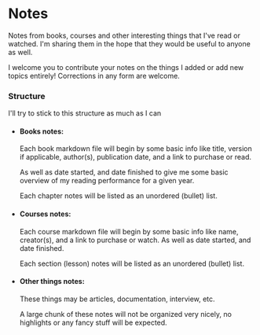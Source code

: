 # Notes

Notes from books, courses and other interesting things that I've read or watched. I'm sharing them in the hope that they would be useful to anyone as well.

I welcome you to contribute your notes on the things I added or add new topics entirely! Corrections in any form are welcome.

### Structure

I'll try to stick to this structure as much as I can

-   #### Books notes:
    
    Each book markdown file will begin by some basic info like title, version if applicable, author(s), publication date, and a link to purchase or read.
    
    As well as date started, and date finished to give me some basic overview of my reading performance for a given year.
    
    Each chapter notes will be listed as an unordered (bullet) list.
    
-   #### Courses notes:
    
    Each course markdown file will begin by some basic info like name, creator(s), and a link to purchase or watch. As well as date started, and date finished.
    
    Each section (lesson) notes will be listed as an unordered (bullet) list.
    
-   #### Other things notes:
    
    These things may be articles, documentation, interview, etc.
    
    A large chunk of these notes will not be organized very nicely, no highlights or any fancy stuff will be expected.
